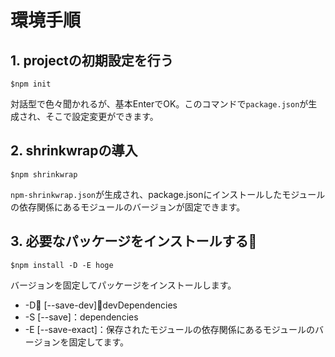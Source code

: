 # 環境手順
## 1. projectの初期設定を行う
```
$npm init
```
対話型で色々聞かれるが、基本EnterでOK。このコマンドで`package.json`が生成され、そこで設定変更ができます。

## 2. shrinkwrapの導入
```
$npm shrinkwrap
```
`npm-shrinkwrap.json`が生成され、package.jsonにインストールしたモジュールの依存関係にあるモジュールのバージョンが固定できます。

## 3. 必要なパッケージをインストールする
```
$npm install -D -E hoge
```
バージョンを固定してパッケージをインストールします。
- -D [--save-dev]：devDependencies
- -S [--save]：dependencies
- -E [--save-exact]：保存されたモジュールの依存関係にあるモジュールのバージョンを固定してます。

